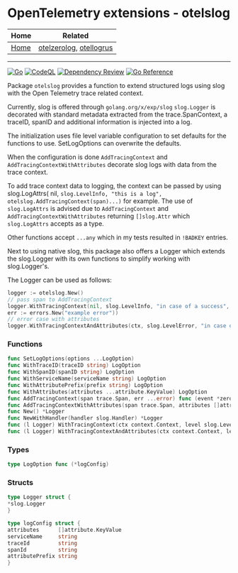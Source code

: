 # OpenTelemetry extensions - otelslog

| Home                 | Related                                                                        |
|----------------------|--------------------------------------------------------------------------------|
| [Home](../README.md) | [otelzerolog](../otelzerolog/README.md), [otellogrus](../otellogrus/README.md) |

----

[![Go](https://github.com/vincentfree/opentelemetry/actions/workflows/go.yml/badge.svg)](https://github.com/vincentfree/opentelemetry/actions/workflows/go.yml)
[![CodeQL](https://github.com/vincentfree/opentelemetry/actions/workflows/codeql.yml/badge.svg)](https://github.com/vincentfree/opentelemetry/actions/workflows/codeql.yml)
[![Dependency Review](https://github.com/vincentfree/opentelemetry/actions/workflows/dependency-review.yml/badge.svg)](https://github.com/vincentfree/opentelemetry/actions/workflows/dependency-review.yml)
[![Go Reference](https://pkg.go.dev/badge/github.com/vincentfree/opentelemetry/otelmiddleware.svg)](https://pkg.go.dev/github.com/vincentfree/opentelemetry/otelslog)

Package `otelslog` provides a function to extend structured logs using slog with the Open Telemetry trace related
context.

Currently, slog is offered through `golang.org/x/exp/slog` `slog.Logger` is decorated with standard metadata extracted
from the trace.SpanContext, a traceID, spanID and additional information is injected into a log.

The initialization uses file level variable configuration to set defaults for the functions to use. SetLogOptions can
overwrite the defaults.

When the configuration is done `AddTracingContext` and `AddTracingContextWithAttributes` decorate slog logs with data
from the trace context.

To add trace context data to logging, the context can be passed by using slog.LogAttrs(
nil, `slog.LevelInfo, "this is a log", otelslog.AddTracingContext(span)...)` for example.
The use of `slog.LogAttrs` is advised due to `AddTracingContext` and `AddTracingContextWithAttributes`
returning `[]slog.Attr` which `slog.LogAttrs` accepts as a type.

Other functions accept `...any` which in my tests resulted in `!BADKEY` entries.

Next to using native slog, this package also offers a Logger which extends the slog.Logger with its own functions to
simplify working with slog.Logger's.

The Logger can be used as follows:

```go
logger := otelslog.New()
// pass span to AddTracingContext
logger.WithTracingContext(nil, slog.LevelInfo, "in case of a success", span, nil)
err := errors.New("example error"))
// error case with attributes
logger.WithTracingContextAndAttributes(ctx, slog.LevelError, "in case of a failure", span, err, attributes)
```

### Functions

```go
func SetLogOptions(options ...LogOption)
func WithTraceID(traceID string) LogOption
func WithSpanID(spanID string) LogOption
func WithServiceName(serviceName string) LogOption
func WithAttributePrefix(prefix string) LogOption
func WithAttributes(attributes ...attribute.KeyValue) LogOption
func AddTracingContext(span trace.Span, err ...error) func (event *zerolog.Event)
func AddTracingContextWithAttributes(span trace.Span, attributes []attribute.KeyValue, err ...error) func (event *zerolog.Event)
func New() *Logger
func NewWithHandler(handler slog.Handler) *Logger
func (l Logger) WithTracingContext(ctx context.Context, level slog.Level, msg string, span trace.Span, err error, attrs ...slog.Attr)
func (l Logger) WithTracingContextAndAttributes(ctx context.Context, level slog.Level, msg string, span trace.Span, err error, attributes []attribute.KeyValue, attrs ...slog.Attr)
```

### Types

```go
type LogOption func (*logConfig)
```

### Structs

```go
type Logger struct {
*slog.Logger
}

type logConfig struct {
attributes      []attribute.KeyValue
serviceName     string
traceId         string
spanId          string
attributePrefix string
}
```